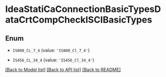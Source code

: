 # IdeaStatiCaConnectionBasicTypesDataCrtCompCheckISCIBasicTypes


## Enum

* `IS800_CL_7_4` (value: `'IS800_Cl_7_4'`)

* `IS456_CL_34_4` (value: `'IS456_Cl_34_4'`)

[[Back to Model list]](../README.md#documentation-for-models) [[Back to API list]](../README.md#documentation-for-api-endpoints) [[Back to README]](../README.md)


